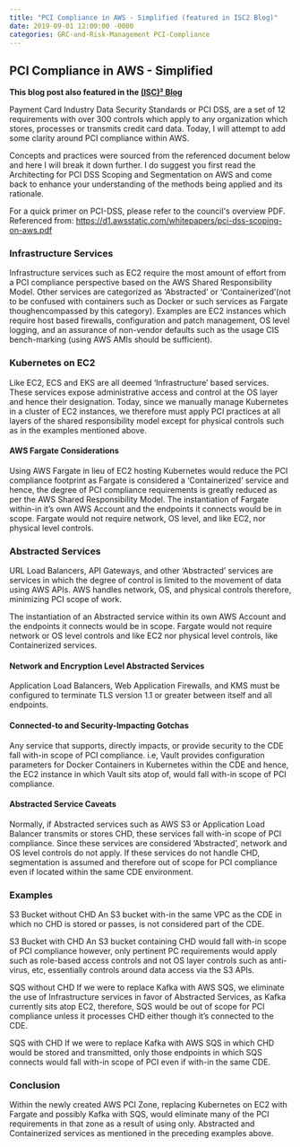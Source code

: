 ```yaml
---
title: "PCI Compliance in AWS - Simplified (featured in ISC2 Blog)"
date: 2019-09-01 12:00:00 -0000
categories: GRC-and-Risk-Management PCI-Compliance
---
```


## PCI Compliance in AWS - Simplified

**This blog post also featured in the [(ISC)² Blog](https://blog.isc2.org/isc2_blog/2019/10/pci-compliance-in-aws-simplified.html)**

Payment Card Industry Data Security Standards or PCI DSS, are a set of 12 requirements with over 300 controls which apply to any organization which stores, processes or transmits credit card data. Today, I will attempt to add some clarity around PCI compliance within AWS.

Concepts and practices were sourced from the referenced document below and here I will break it down further. I do suggest you first read the Architecting for PCI DSS Scoping and Segmentation on AWS and come back to enhance your understanding of the methods being applied and its rationale.

For a quick primer on PCI-DSS, please refer to the council's overview PDF.
Referenced from: https://d1.awsstatic.com/whitepapers/pci-dss-scoping-on-aws.pdf


### Infrastructure Services

Infrastructure services such as EC2 require the most amount of effort from a PCI compliance
perspective based on the AWS Shared Responsibility Model.
Other services are categorized as ‘Abstracted’ or ‘Containerized’(not to be confused with containers such as Docker or such services as Fargate thoughencompassed by this category).
Examples are EC2 instances which require host based firewalls, configuration and patch management, OS level logging, and an assurance of non-vendor defaults such as the usage CIS bench-marking (using AWS AMIs should be sufficient).

### Kubernetes on EC2

Like EC2, ECS and EKS are all deemed ‘Infrastructure’ based services. These services expose administrative access and control at the OS layer and hence their designation. Today, since we manually manage Kubernetes in a cluster of EC2 instances, we therefore must apply PCI practices at all layers of the shared responsibility model except for physical controls such as in the examples mentioned above.

#### AWS Fargate Considerations

Using AWS Fargate in lieu of EC2 hosting Kubernetes would reduce the PCI compliance footprint as Fargate is considered a ‘Containerized’ service and hence, the degree of PCI compliance requirements is greatly reduced as per the AWS Shared Responsibility Model.
The instantiation of Fargate within-in it’s own AWS Account and the endpoints it connects would be in scope. Fargate would not require network, OS level, and like EC2, nor physical level controls.

### Abstracted Services

URL Load Balancers, API Gateways, and other ‘Abstracted’ services are services in which the degree of control is limited to the movement of data using AWS APIs. AWS handles network, OS, and physical controls therefore, minimizing PCI scope of work.

The instantiation of an Abstracted service within its own AWS Account and the endpoints it
connects would be in scope. Fargate would not require network or OS level controls and like EC2 nor physical level controls, like Containerized services.

#### Network and Encryption Level Abstracted Services

Application Load Balancers, Web Application Firewalls, and KMS must be configured to terminate TLS version 1.1 or greater between itself and all endpoints.

#### Connected-to and Security-Impacting Gotchas
Any service that supports, directly impacts, or provide security to the CDE fall with-in scope of PCI compliance.
i.e, Vault provides configuration parameters for Docker Containers in Kubernetes within the CDE and hence, the EC2 instance in which Vault sits atop of, would fall with-in scope of PCI compliance.

#### Abstracted Service Caveats

Normally, if Abstracted services such as AWS S3 or Application Load Balancer transmits or stores CHD, these services fall with-in scope of PCI compliance. Since these services are considered ‘Abstracted’, network and OS level controls do not apply. If these services do not handle CHD, segmentation is assumed and therefore out of scope for PCI compliance even if located within the same CDE environment.


### Examples

S3 Bucket without CHD
An S3 bucket with-in the same VPC as the CDE in which no CHD is stored or passes, is not considered part of the CDE.

S3 Bucket with CHD
An S3 bucket containing CHD would fall with-in scope of PCI compliance however, only pertinent PC requirements would apply such as role-based access controls and not OS layer controls such as anti-virus, etc, essentially controls around data access via the S3 APIs.

SQS without CHD
If we were to replace Kafka with AWS SQS, we eliminate the use of Infrastructure services in favor of Abstracted Services, as Kafka currently sits atop EC2, therefore, SQS would be out of scope for PCI compliance unless it processes CHD either though it’s connected to the CDE.

SQS with CHD
If we were to replace Kafka with AWS SQS in which CHD would be stored and transmitted, only those endpoints in which SQS connects would fall with-in scope of PCI even if with-in the same CDE.

### Conclusion
Within the newly created AWS PCI Zone, replacing Kubernetes on EC2 with Fargate and possibly Kafka with SQS, would eliminate many of the PCI requirements in that zone as a result of using only. Abstracted and Containerized services as mentioned in the preceding examples above.
